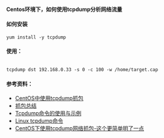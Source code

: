 #### Centos环境下，如何使用tcpdump分析网络流量

####  如何安装
```
yum install -y tcpdump 
```

#### 使用：

```

tcpdump dst 192.168.0.33 -s 0 -c 100 -w /home/target.cap

```

#### 参考资料：
- [CentOS中使用tcpdump抓包](https://www.cnblogs.com/hongdada/p/10565898.html)
- [抓包总结](https://www.cnblogs.com/chenpingzhao/p/9108570.html)
- [Tcpdump命令的使用与示例](https://www.iteblog.com/tcpdump_usage/)
- [Linux tcpdump命令](https://www.runoob.com/linux/linux-comm-tcpdump.html)
- [CentOS下使用tcpdump网络抓包-这个更简单明了一点](https://www.cnblogs.com/magic-chenyang/p/10620600.html)